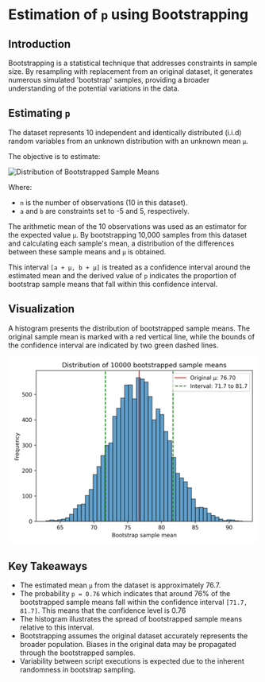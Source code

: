 # Estimation of `p` using Bootstrapping

## Introduction
Bootstrapping is a statistical technique that addresses constraints in sample size. By resampling with replacement from an original dataset, it generates numerous simulated 'bootstrap' samples, providing a broader understanding of the potential variations in the data.

## Estimating `p`
The dataset represents 10 independent and identically distributed (i.i.d) random variables from an unknown distribution with an unknown mean `μ`. 
<!-- "https://latex.codecogs.com/gif.latex?p = P (a < \frac{\sum_{i=1}^{n} X_i}{n} - \mu < b)" -->

The objective is to estimate:

![Distribution of Bootstrapped Sample Means](https://latex.codecogs.com/gif.latex?p=P(a<\frac{\sum_{i=1}^{n}X_i}{n}-\mu<b))

Where:
- `n` is the number of observations (10 in this dataset).
- `a` and `b` are constraints set to -5 and 5, respectively.

The arithmetic mean of the 10 observations was used as an estimator for the expected value `μ`. By bootstrapping 10,000 samples from this dataset and calculating each sample's mean, a distribution of the differences between these sample means and `μ` is obtained.

This interval `[a + μ, b + μ]` is treated as a confidence interval around the estimated mean and the derived value of `p` indicates the proportion of bootstrap sample means that fall within this confidence interval.

## Visualization
A histogram presents the distribution of bootstrapped sample means. The original sample mean is marked with a red vertical line, while the bounds of the confidence interval are indicated by two green dashed lines.

![Distribution of Bootstrapped Sample Means](bar_chart_bootstrap_means.png)

## Key Takeaways
- The estimated mean `μ` from the dataset is approximately $76.7$.
- The probability `p = 0.76` which indicates that around 76% of the bootstrapped sample means fall within the confidence interval `[71.7, 81.7]`. This means that the confidence level is 0.76
- The histogram illustrates the spread of bootstrapped sample means relative to this interval.
- Bootstrapping assumes the original dataset accurately represents the broader population. Biases in the original data may be propagated through the bootstrapped samples.
- Variability between script executions is expected due to the inherent randomness in bootstrap sampling.
